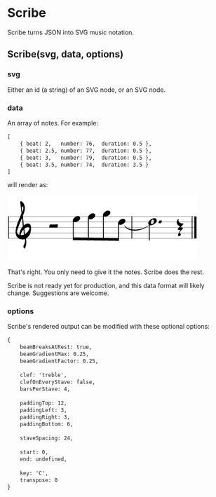 # Scribe

Scribe turns JSON into SVG music notation.


## Scribe(svg, data, options)


### svg

Either an id (a string) of an SVG node, or an SVG node.


### data

An array of notes. For example:

    [
        { beat: 2,   number: 76,  duration: 0.5 },
        { beat: 2.5, number: 77,  duration: 0.5 },
        { beat: 3,   number: 79,  duration: 0.5 },
        { beat: 3.5, number: 74,  duration: 3.5 }
    ]

will render as:

![Dum-de-de-duuum](example.png)

That's right. You only need to give it the notes. Scribe does the rest.

Scribe is not ready yet for production, and this data format will likely change. Suggestions are welcome.


### options

Scribe's rendered output can be modified with these optional options:

    {
        beamBreaksAtRest: true,
        beamGradientMax: 0.25,
        beamGradientFactor: 0.25,
        
        clef: 'treble',
        clefOnEveryStave: false,
        barsPerStave: 4,
        
        paddingTop: 12,
        paddingLeft: 3,
        paddingRight: 3,
        paddingBottom: 6,
        
        staveSpacing: 24,
        
        start: 0,
        end: undefined,
        
        key: 'C',
        transpose: 0
    }